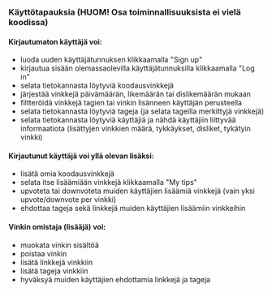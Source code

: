 ### Käyttötapauksia (HUOM! Osa toiminnallisuuksista ei vielä koodissa)

#### Kirjautumaton käyttäjä voi:

* luoda uuden käyttäjätunnuksen klikkaamalla "Sign up"
* kirjautua sisään olemassaolevilla käyttäjätunnuksilla klikkaamalla "Log in"
* selata tietokannasta löytyviä koodausvinkkejä
* järjestää vinkkejä päivämäärän, likemäärän tai dislikemäärän mukaan
* filtteröidä vinkkejä tagien tai vinkin lisänneen käyttäjän perusteella
* selata tietokannasta löytyviä tageja (ja selata tageilla merkittyjä vinkkejä)
* selata tietokannasta löytyviä käyttäjiä ja nähdä käyttäjiin liittyvää informaatiota (lisättyjen vinkkien määrä, tykkäykset, disliket, tykätyin vinkki)

#### Kirjautunut käyttäjä voi yllä olevan lisäksi:

* lisätä omia koodausvinkkejä
* selata itse lisäämiään vinkkejä klikkaamalla "My tips"
* upvoteta tai downvoteta muiden käyttäjien lisäämiä vinkkejä (vain yksi upvote/downvote per vinkki)
* ehdottaa tageja sekä linkkejä muiden käyttäjien lisäämiin vinkkeihin

#### Vinkin omistaja (lisääjä) voi:
* muokata vinkin sisältöä
* poistaa vinkin
* lisätä linkkejä vinkkiin
* lisätä tageja vinkkiin
* hyväksyä muiden käyttäjien ehdottamia linkkejä ja tageja
